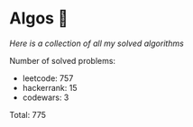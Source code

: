 # Algos 🏯

_Here is a collection of all my solved algorithms_

Number of solved problems:
- leetcode: 757
- hackerrank: 15
- codewars: 3

Total: 775
